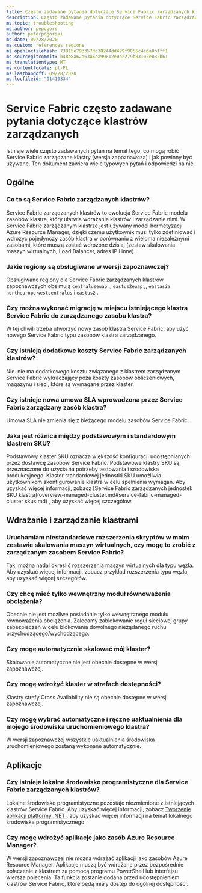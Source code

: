 ```yaml
---
title: Często zadawane pytania dotyczące Service Fabric zarządzanych klastrów
description: Często zadawane pytania dotyczące Service Fabric zarządzanych klastrów, w tym możliwości, przypadków użycia i typowych scenariuszy.
ms.topic: troubleshooting
ms.author: pepogors
author: peterpogorski
ms.date: 09/28/2020
ms.custom: references_regions
ms.openlocfilehash: 73815e793357dd38244dd429f9056c4c6a0bfff1
ms.sourcegitcommit: b48e8a62a63a6ea99812e0a2279b83102e082b61
ms.translationtype: MT
ms.contentlocale: pl-PL
ms.lasthandoff: 09/28/2020
ms.locfileid: "91410334"
---
```

# <a name="service-fabric-managed-clusters-frequently-asked-questions"></a>Service Fabric często zadawane pytania dotyczące klastrów zarządzanych

Istnieje wiele często zadawanych pytań na temat tego, co mogą robić Service Fabric zarządzane klastry (wersja zapoznawcza) i jak powinny być używane. Ten dokument zawiera wiele typowych pytań i odpowiedzi na nie.

## <a name="general"></a>Ogólne

### <a name="what-are-service-fabric-managed-clusters"></a>Co to są Service Fabric zarządzanych klastrów?

Service Fabric zarządzanych klastrów to ewolucja Service Fabric modelu zasobów klastra, który ułatwia wdrażanie klastrów i zarządzanie nimi. W Service Fabric zarządzanym klastrze jest używany model hermetyzacji Azure Resource Manager, dzięki czemu użytkownik musi tylko zdefiniować i wdrożyć pojedynczy zasób klastra w porównaniu z wieloma niezależnymi zasobami, które muszą zostać wdrożone dzisiaj (zestaw skalowania maszyn wirtualnych, Load Balancer, adres IP i inne).

### <a name="what-regions-are-supported-in-the-preview"></a>Jakie regiony są obsługiwane w wersji zapoznawczej?

Obsługiwane regiony dla Service Fabric zarządzanych klastrów zapoznawczych obejmują `centraluseuap` ,, `eastus2euap` ,, `eastasia` `northeurope` `westcentralus` i `eastus2` .

### <a name="can-i-do-an-in-place-migration-of-my-existing-service-fabric-cluster-to-a-managed-cluster-resource"></a>Czy można wykonać migrację w miejscu istniejącego klastra Service Fabric do zarządzanego zasobu klastra?

W tej chwili trzeba utworzyć nowy zasób klastra Service Fabric, aby użyć nowego Service Fabric typu zasobów klastra zarządzanego.

### <a name="is-there-an-additional-cost-for-service-fabric-managed-clusters"></a>Czy istnieją dodatkowe koszty Service Fabric zarządzanych klastrów?

Nie. nie ma dodatkowego kosztu związanego z klastrem zarządzanym Service Fabric wykraczający poza koszty zasobów obliczeniowych, magazynu i sieci, które są wymagane przez klaster.

### <a name="is-there-a-new-sla-introduced-by-the-service-fabric-managed-cluster-resource"></a>Czy istnieje nowa umowa SLA wprowadzona przez Service Fabric zarządzany zasób klastra?

Umowa SLA nie zmienia się z bieżącego modelu zasobów Service Fabric.

### <a name="what-is-the-difference-between-a-basic-and-standard-sku-cluster"></a>Jaka jest różnica między podstawowym i standardowym klastrem SKU?

Podstawowy klaster SKU oznacza większość konfiguracji udostępnianych przez dostawcę zasobów Service Fabric. Podstawowe klastry SKU są przeznaczone do użycia na potrzeby testowania i środowiska produkcyjnego. Klaster standardowej jednostki SKU umożliwia użytkownikom skonfigurowanie klastra w celu spełnienia wymagań. Aby uzyskać więcej informacji, zobacz [Service Fabric zarządzanych jednostek SKU klastra](overview-managed-cluster.md#service-fabric-managed-cluster skus.md) , aby uzyskać więcej szczegółów.

## <a name="cluster-deployment-and-management"></a>Wdrażanie i zarządzanie klastrami

### <a name="i-run-custom-script-extensions-on-my-virtual-machine-scale-set-can-i-continue-to-do-that-with-a-managed-service-fabric-resource"></a>Uruchamiam niestandardowe rozszerzenia skryptów w moim zestawie skalowania maszyn wirtualnych, czy mogę to zrobić z zarządzanym zasobem Service Fabric?

Tak, można nadal określić rozszerzenia maszyn wirtualnych dla typu węzła. Aby uzyskać więcej informacji, zobacz przykład rozszerzenia typu węzła, aby uzyskać więcej szczegółów.

### <a name="i-want-to-have-an-internal-only-load-balancer-is-that-possible"></a>Czy chcę mieć tylko wewnętrzny moduł równoważenia obciążenia?

Obecnie nie jest możliwe posiadanie tylko wewnętrznego modułu równoważenia obciążenia. Zalecamy zablokowanie reguł sieciowej grupy zabezpieczeń w celu blokowania dowolnego nieżądanego ruchu przychodzącego/wychodzącego.

### <a name="can-i-autoscale-my-cluster"></a>Czy mogę automatycznie skalować mój klaster? 
Skalowanie automatyczne nie jest obecnie dostępne w wersji zapoznawczej.

### <a name="can-i-deploy-my-cluster-across-availability-zones"></a>Czy mogę wdrożyć klaster w strefach dostępności? 
Klastry strefy Cross Availability nie są obecnie dostępne w wersji zapoznawczej.

### <a name="can-i-select-between-automatic-and-manual-upgrades-for-my-cluster-runtime"></a>Czy mogę wybrać automatyczne i ręczne uaktualnienia dla mojego środowiska uruchomieniowego klastra? 
W wersji zapoznawczej wszystkie uaktualnienia środowiska uruchomieniowego zostaną wykonane automatycznie.

## <a name="applications"></a>Aplikacje

### <a name="is-there-a-local-development-experience-for-service-fabric-managed-clusters"></a>Czy istnieje lokalne środowisko programistyczne dla Service Fabric zarządzanych klastrów?

Lokalne środowisko programistyczne pozostaje niezmienione z istniejących klastrów Service Fabric. Aby uzyskać więcej informacji, zobacz [Tworzenie aplikacji platformy .NET](https://docs.microsoft.com/azure/service-fabric/service-fabric-quickstart-dotnet) , aby uzyskać więcej informacji na temat lokalnego środowiska programistycznego.

### <a name="can-i-deploy-my-applications-as-an-azure-resource-manager-resource"></a>Czy mogę wdrożyć aplikacje jako zasób Azure Resource Manager?

W wersji zapoznawczej nie można wdrażać aplikacji jako zasobów Azure Resource Manager. Aplikacje muszą być wdrażane przez bezpośrednie połączenie z klastrem za pomocą programu PowerShell lub interfejsu wiersza polecenia. Ta funkcja zostanie dodana przed udostępnieniem klastrów Service Fabric, które będą miały dostęp do ogólnej dostępności.
